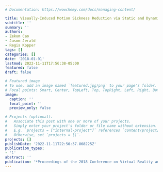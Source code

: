 ```yaml
---
# Documentation: https://wowchemy.com/docs/managing-content/

title: Visually-Induced Motion Sickness Reduction via Static and Dynamic Rest Frames
subtitle: ''
summary: ''
authors:
- Zekun Cao
- Jason Jerald
- Regis Kopper
tags: []
categories: []
date: '2018-01-01'
lastmod: 2022-11-11T17:56:38-05:00
featured: false
draft: false

# Featured image
# To use, add an image named `featured.jpg/png` to your page's folder.
# Focal points: Smart, Center, TopLeft, Top, TopRight, Left, Right, BottomLeft, Bottom, BottomRight.
image:
  caption: ''
  focal_point: ''
  preview_only: false

# Projects (optional).
#   Associate this post with one or more of your projects.
#   Simply enter your project's folder or file name without extension.
#   E.g. `projects = ["internal-project"]` references `content/project/deep-learning/index.md`.
#   Otherwise, set `projects = []`.
projects: []
publishDate: '2022-11-11T22:56:37.868225Z'
publication_types:
- '1'
abstract: ''
publication: '*Proceedings of the 2018 Conference on Virtual Reality and 3D User Interfaces*'
---
```

